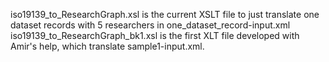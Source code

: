 iso19139_to_ResearchGraph.xsl is the current XSLT file to just translate one dataset records with 5 researchers in one_dataset_record-input.xml
iso19139_to_ResearchGraph_bk1.xsl is the first XLT file developed with Amir's help, which translate sample1-input.xml.

